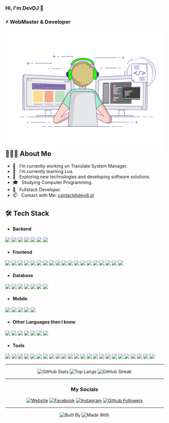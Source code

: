 ### Hi, I'm DevDJ 👋
### ⚡ WebMaster & Developer

<img align="right" alt="Programmer" src="https://raw.githubusercontent.com/DevDJpl/DevDJpl/master/programmer.gif" width="500" />

## 👨🏻‍💻 About Me

- 🔭 &nbsp; I’m currently working on Translate System Manager.
- 🌱 &nbsp; I’m currently learning Lua.
- 🤔 &nbsp; Exploring new technologies and developing software solutions.
- 🎓 &nbsp; Studying Computer Programming.
- 💼 &nbsp; Fullstack Developer.
- 📫 &nbsp; Contact with Me: contact@devdj.pl

## 🛠 Tech Stack

<div>

- <h4>Backend</h4>

<img src="https://img.shields.io/badge/PHP-0079fe?style=flat&logo=PHP&logoColor=ffffff">
<img src="https://img.shields.io/badge/Laravel-ff2D20?style=flat&logo=laravel&logoColor=ffffff">
<img src="https://img.shields.io/badge/Symfony-000000.svg?style=flat&logo=symfony&logoColor=ffffff">
<img src="https://img.shields.io/badge/Node.js-84ce24?style=flat&logo=Node.js&logoColor=ffffff">
<img src="https://img.shields.io/badge/Express.js-404d59?style=flat&logo=Express&logoColor=ffffff">
<img src="https://img.shields.io/badge/Nest.js-eb2343?style=flat&logo=Nestjs&logoColor=ffffff">
<img src="https://img.shields.io/badge/Fastify-000000?style=flat&logo=fastify&logoColor=white">

- <h4>Frontend</h4>

<img src="https://img.shields.io/badge/HTML5-E34F26?style=flat&logo=html5&logoColor=ffffff">
<img src="https://img.shields.io/badge/CSS3-1572B6?style=flat&logo=css3&logoColor=ffffff">
<img src="https://img.shields.io/badge/Sass-cc6699?style=flat&logo=sass&logoColor=ffffff">
<img src="https://img.shields.io/badge/Bootstrap-563D7C?style=flat&logo=bootstrap&logoColor=ffffff">
<img src="https://img.shields.io/badge/Tailwind-38bdf8?style=flat&logo=tailwindcss&logoColor=ffffff">
<img src="https://img.shields.io/badge/JavaScript-eed718?style=flat&logo=javascript&logoColor=ffffff">
<img src="https://img.shields.io/badge/TypeScript-007acc?style=flat&logo=typescript&logoColor=ffffff">
<img src="https://img.shields.io/badge/jQuery-0769AD?style=flat&logo=jquery&logoColor=white">
<img src="https://img.shields.io/badge/JWT-black?style=flat&logo=JSON%20web%20tokens">
<img src="https://img.shields.io/badge/React-20232a?style=flat&logo=React&logoColor=00c8ff">
<img src="https://img.shields.io/badge/Next.js-000000?style=flat&logo=Next.js&logoColor=ffffff">
<img src="https://img.shields.io/badge/Nuxt-002E3B?style=flat&logo=Nuxt.js&logoColor=01db82">
<img src="https://img.shields.io/badge/Vue-35495e?style=flat&logo=Vue.js">
<img src="https://img.shields.io/badge/Angular-de140e?style=flat&logo=angular&logoColor=white">
<img src="https://img.shields.io/badge/Ember-1c1e24?style=flat&logo=ember.js&logoColor=d04a37">
<img src="https://img.shields.io/badge/Redux-593D88?style=flat&logo=redux&logoColor=white">
<img src="https://img.shields.io/badge/Material UI-0080ff?style=flat&logo=mui&logoColor=white">
<img src="https://img.shields.io/badge/Chart.js-f5788d?style=flat&logo=chart.js&logoColor=ffffff">
<img src="https://img.shields.io/badge/Jest-323330?style=flat&logo=Jest&logoColor=white">

- <h4>Database</h4>

<img src="https://img.shields.io/badge/MySQL-F29111?style=flat&logo=mysql&logoColor=ffffff">
<img src="https://img.shields.io/badge/PostgreSQL-316192?style=flat&logo=postgresql&logoColor=ffffff">
<img src="https://img.shields.io/badge/MongoDB-4DB33D?style=flat&logo=mongodb&logoColor=ffffff">
<img src="https://img.shields.io/badge/MariaDB-003545?style=flat&logo=mariadb&logoColor=white">
<img src="https://img.shields.io/badge/SQLite-07405e?style=flat&logo=sqlite&logoColor=white">
<img src="https://img.shields.io/badge/Redis-dd0031?style=flat&logo=redis&logoColor=white">
<img src="https://img.shields.io/badge/Firebase-039BE5?style=flat&logo=firebase">

- <h4>Mobile</h4>

<img src="https://img.shields.io/badge/Android-32de84.svg?logo=Android&logoColor=ffffff">
<img src="https://img.shields.io/badge/iOS-black.svg">
<img src="https://img.shields.io/badge/Flutter-02569B?logo=flutter&logoColor=ffffff">
<img src="https://img.shields.io/badge/Dart-0175C2?style=flat&logo=dart&logoColor=ffffff">
<img src="https://img.shields.io/badge/Progressive%20Web%20Apps-5A0FC8?style=flat&logo=pwa&logoColor=ffffff">

- <h4>Other Languages then I know</h4>

<img src="https://img.shields.io/badge/C++-0180cd?logo=c%2B%2B&logoColor=white">
<img src="https://img.shields.io/badge/Python-ffd43b?logo=Python&logoColor=306998">
<img src="https://img.shields.io/badge/Java-ec2025?logo=openjdk&logoColor=white">
<img src="https://img.shields.io/badge/Kotlin-f88909?logo=kotlin&logoColor=white">
<img src="https://img.shields.io/badge/Lua-000081?style=flat&logo=lua&logoColor=white"> <!-- #2c2s72 -->
<img src="https://img.shields.io/badge/Perl-39457E?style=flat&logo=perl&logoColor=white">
<img src="https://img.shields.io/badge/Shell_Script-121011?style=flat&logo=gnu-bash&logoColor=white">

- <h4>Tools</h4>

<img src="https://img.shields.io/badge/Git-F1502F?style=flat&logo=git&logoColor=ffffff">
<img src="https://img.shields.io/badge/Github-000000?style=flat&logo=github&logoColor=ffffff">
<img src="https://img.shields.io/badge/GitLab-330F63?style=flat&logo=gitlab&logoColor=ffffff">
<img src="https://img.shields.io/badge/Bitbucket-207CF7?style=flat&logo=bitbucket&logoColor=ffffff">
<img src="https://img.shields.io/badge/NPM-cb3837?style=flat&logo=npm&logoColor=ffffff">
<img src="https://img.shields.io/badge/VS%20Code-007ACC?style=flat&logo=visual%20studio%20code&logoColor=ffffff">
<img src="https://img.shields.io/badge/Android%20Studio-32de84?style=flat&logo=android%20studio&logoColor=ffffff">
<img src="https://img.shields.io/badge/Atom-a7dc96?style=flat&logo=atom&logoColor=ffffff">
<img src="https://img.shields.io/badge/Pycharm-green?style=flat&logo=pycharm&logoColor=black">
<img src="https://img.shields.io/badge/Arduino-00979D?style=flat&logo=Arduino&logoColor=white">

<img src="https://img.shields.io/badge/Adobe%20Creative%20Cloud-fb0f01?style=flat&logo=Adobe%20Creative%20Cloud&logoColor=ffffff">
<img src="https://img.shields.io/badge/Adobe%20Photoshop-02c5fa?style=flat&logo=adobe%20photoshop&logoColor=ffffff">
<img src="https://img.shields.io/badge/Adobe%20Illustrator-fe9900?style=flat&logo=adobe%20illustrator&logoColor=ffffff">
<img src="https://img.shields.io/badge/Adobe%20XD-470137?style=flat&logo=Adobe%20XD&logoColor=ff61f6">
<img src="https://img.shields.io/badge/Adobe%20Dreamweaver-89ef08?style=flat&logo=Adobe%20Dreamweaver&logoColor=ffffff">
<img src="https://img.shields.io/badge/Adobe%20After%20Effects-9999ff?style=flat&logo=Adobe%20After%20Effects&logoColor=00005b">
<img src="https://img.shields.io/badge/Adobe%20Premiere%20Pro-9999ff?style=flat&logo=Adobe%20Premiere%20Pro&logoColor=00005b">
<img src="https://img.shields.io/badge/Figma-f24e1e?style=flat&logo=figma&logoColor=ffffff">
<img src="https://img.shields.io/badge/XAMPP-fb7b1f?style=flat&logo=xampp&logoColor=ffffff">
<img src="https://img.shields.io/badge/Linux-FCC624?style=flat&logo=linux&logoColor=black">

<img src="https://img.shields.io/badge/Google%20Cloud%20Platform-4285F4?style=flat&logo=google%20cloud&logoColor=ffffff">
<img src="https://img.shields.io/badge/Amazon_AWS-232F3E?style=flat&logo=amazon-aws&logoColor=ffffff">
<img src="https://img.shields.io/badge/Cloudflare-F38020?style=flat&logo=Cloudflare&logoColor=ffffff">
<img src="https://img.shields.io/badge/Google%20Analytics-f9ab00?style=flat&logo=google%20analytics&logoColor=white">

</div>  

---

<div align="center">

![GitHub Stats](https://github-readme-stats.vercel.app/api?username=DevDJpl&show_icons=true&hide_border=true)
![Top Langs](https://github-readme-stats.vercel.app/api/top-langs/?username=DevDJpl&layout=compact&hide_border=true)
![GitHub Streak](https://github-readme-streak-stats.herokuapp.com/?user=DevDJpl&theme=meta-light&hide_border=true)

</div>

---

<div align="center">

### My Socials

[![Website](https://img.shields.io/badge/Website-black.svg)](https://devdj.pl)
[![Facebook](https://img.shields.io/badge/Facebook-1877F2?logo=facebook&logoColor=white)](https://www.facebook.com/DevDJpl)
[![Instagram](https://img.shields.io/badge/Instagram-E4405F?logo=instagram&logoColor=white)](https://www.instagram.com/DevDJpl)
[![Github Followers](https://img.shields.io/github/followers/DevDJpl?style=social&label=Follow&maxAge=2592000)](https://github.com/DevDJpl?tab=followers)

---

![Built By](https://img.shields.io/badge/Built%20by-Developers%20</>-e36d25)
![Made With](https://img.shields.io/badge/Made%20With-♥️-ff0000)

</div>

<!--
**DevDJpl/DevDJpl** is a ✨ _special_ ✨ repository because its `README.md` (this file) appears on your GitHub profile.

Here are some ideas to get you started:

- 🔭 I’m currently working on ...
- 🌱 I’m currently learning ...
- 👯 I’m looking to collaborate on ...
- 🤔 I’m looking for help with ...
- 💬 Ask me about ...
- 📫 How to reach me: ...
- 😄 Pronouns: ...
- ⚡ Fun fact: ...
-->

